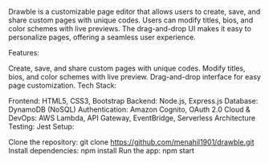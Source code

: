 Drawble is a customizable page editor that allows users to create, save, and share custom pages with unique codes. Users can modify titles, bios, and color schemes with live previews. The drag-and-drop UI makes it easy to personalize pages, offering a seamless user experience.

Features:

Create, save, and share custom pages with unique codes.
Modify titles, bios, and color schemes with live preview.
Drag-and-drop interface for easy page customization.
Tech Stack:

Frontend: HTML5, CSS3, Bootstrap
Backend: Node.js, Express.js
Database: DynamoDB (NoSQL)
Authentication: Amazon Cognito, OAuth 2.0
Cloud & DevOps: AWS Lambda, API Gateway, EventBridge, Serverless Architecture
Testing: Jest
Setup:

Clone the repository:
git clone https://github.com/menahil1901/drawble.git
Install dependencies:
npm install
Run the app:
npm start
